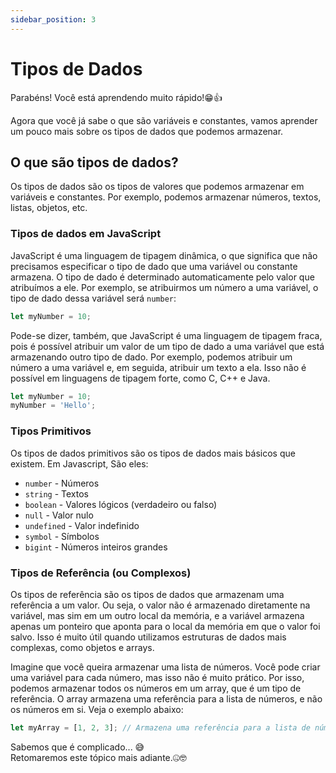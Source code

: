 ```yaml
---
sidebar_position: 3
---
```


# Tipos de Dados

Parabéns! Você está aprendendo muito rápido!😁👍

Agora que você já sabe o que são variáveis e constantes, vamos aprender um pouco mais sobre os tipos de dados que podemos armazenar.

## O que são tipos de dados?

Os tipos de dados são os tipos de valores que podemos armazenar em variáveis e constantes. Por exemplo, podemos armazenar números, textos, listas, objetos, etc.

### Tipos de dados em JavaScript

JavaScript é uma linguagem de tipagem dinâmica, o que significa que não precisamos especificar o tipo de dado que uma variável ou constante armazena. O tipo de dado é determinado automaticamente pelo valor que atribuímos a ele. Por exemplo, se atribuirmos um número a uma variável, o tipo de dado dessa variável será `number`:

```js
let myNumber = 10;
```

Pode-se dizer, também, que JavaScript é uma linguagem de tipagem fraca, pois é possível atribuir um valor de um tipo de dado a uma variável que está armazenando outro tipo de dado. Por exemplo, podemos atribuir um número a uma variável e, em seguida, atribuir um texto a ela. Isso não é possível em linguagens de tipagem forte, como C, C++ e Java.

```js
let myNumber = 10;
myNumber = 'Hello';
```

### Tipos Primitivos

Os tipos de dados primitivos são os tipos de dados mais básicos que existem. Em Javascript, São eles:

- `number` - Números
- `string` - Textos
- `boolean` - Valores lógicos (verdadeiro ou falso)
- `null` - Valor nulo
- `undefined` - Valor indefinido
- `symbol` - Símbolos
- `bigint` - Números inteiros grandes

### Tipos de Referência (ou Complexos)

Os tipos de referência são os tipos de dados que armazenam uma referência a um valor. Ou seja, o valor não é armazenado diretamente na variável, mas sim em um outro local da memória, e a variável armazena apenas um ponteiro que aponta para o local da memória em que o valor foi salvo. Isso é muito útil quando utilizamos estruturas de dados mais complexas, como objetos e arrays.<br/>

Imagine que você queira armazenar uma lista de números. Você pode criar uma variável para cada número, mas isso não é muito prático. Por isso, podemos armazenar todos os números em um array, que é um tipo de referência. O array armazena uma referência para a lista de números, e não os números em si. Veja o exemplo abaixo:

```js
let myArray = [1, 2, 3]; // Armazena uma referência para a lista de números
```

Sabemos que é complicado... 😅<br/>
Retomaremos este tópico mais adiante.🤐🤓
